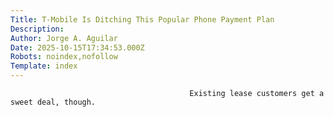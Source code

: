 ```yaml
---
Title: T-Mobile Is Ditching This Popular Phone Payment Plan
Description: 
Author: Jorge A. Aguilar
Date: 2025-10-15T17:34:53.000Z
Robots: noindex,nofollow
Template: index
---
```


                                            Existing lease customers get a sweet deal, though.
                                        